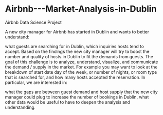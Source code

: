 # Airbnb---Market-Analysis-in-Dublin
Airbnb Data Science Project 

A new city manager for Airbnb has started in Dublin and wants to better understand:

what guests are searching for in Dublin,
which inquiries hosts tend to accept.
Based on the findings the new city manager will try to boost the number and quality of hosts in Dublin to fit the demands from guests. The goal of this challenge is to analyze, understand, visualize, and communicate the demand / supply in the market. For example you may want to look at the breakdown of start date day of the week, or number of nights, or room type that is searched for, and how many hosts accepted the reservation. In particular, we are interested in:

what the gaps are between guest demand and host supply that the new city manager could plug to increase the number of bookings in Dublin,
what other data would be useful to have to deepen the analysis and understanding.
